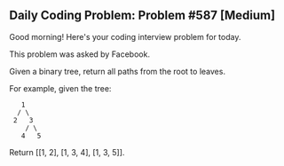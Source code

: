 ## Daily Coding Problem: Problem #587 [Medium]

Good morning! Here's your coding interview problem for today.

This problem was asked by Facebook.

Given a binary tree, return all paths from the root to leaves.

For example, given the tree:

       1
      / \
     2   3
        / \
       4   5

Return [[1, 2], [1, 3, 4], [1, 3, 5]].
